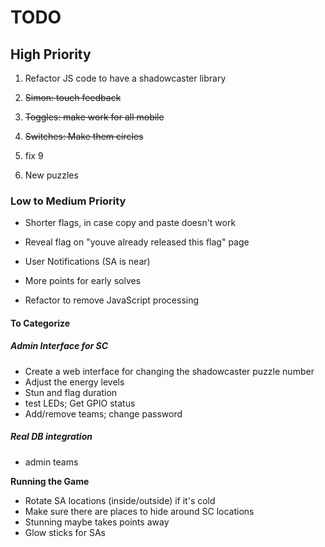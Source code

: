 

# TODO

## High Priority
1. Refactor JS code to have a shadowcaster library

2. <strike>Simon: touch feedback</strike>

3. <strike>Toggles: make work for all mobile</strike>

4. <strike>Switches: Make them circles</strike>

5. fix 9

6. New puzzles

### Low to Medium Priority
- Shorter flags, in case copy and paste doesn't work

- Reveal flag on "youve already released this flag" page

- User Notifications (SA is near)

- More points for early solves

- Refactor to remove JavaScript processing

#### To Categorize
##### Admin Interface for SC
 - Create a web interface for changing the shadowcaster puzzle number
 - Adjust the energy levels
 - Stun and flag duration
 - test LEDs; Get GPIO status
 - Add/remove teams; change password

##### Real DB integration
 - admin teams


**Running the Game**
- Rotate SA locations (inside/outside) if it's cold
- Make sure there are places to hide around SC locations
- Stunning maybe takes points away
- Glow sticks for SAs
